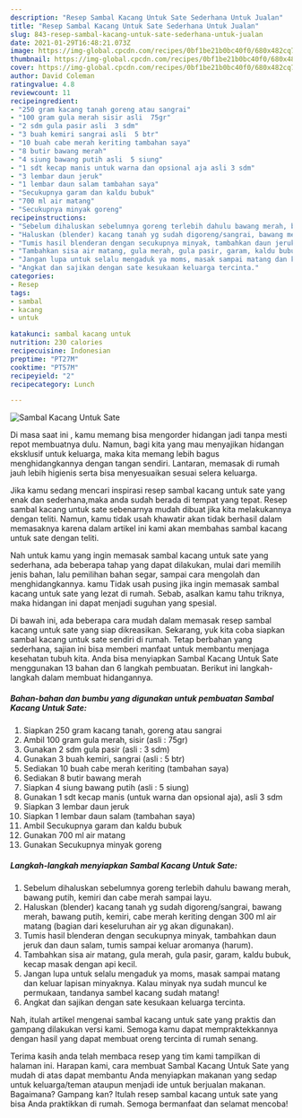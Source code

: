 ```yaml
---
description: "Resep Sambal Kacang Untuk Sate Sederhana Untuk Jualan"
title: "Resep Sambal Kacang Untuk Sate Sederhana Untuk Jualan"
slug: 843-resep-sambal-kacang-untuk-sate-sederhana-untuk-jualan
date: 2021-01-29T16:48:21.073Z
image: https://img-global.cpcdn.com/recipes/0bf1be21b0bc40f0/680x482cq70/sambal-kacang-untuk-sate-foto-resep-utama.jpg
thumbnail: https://img-global.cpcdn.com/recipes/0bf1be21b0bc40f0/680x482cq70/sambal-kacang-untuk-sate-foto-resep-utama.jpg
cover: https://img-global.cpcdn.com/recipes/0bf1be21b0bc40f0/680x482cq70/sambal-kacang-untuk-sate-foto-resep-utama.jpg
author: David Coleman
ratingvalue: 4.8
reviewcount: 11
recipeingredient:
- "250 gram kacang tanah goreng atau sangrai"
- "100 gram gula merah sisir asli  75gr"
- "2 sdm gula pasir asli  3 sdm"
- "3 buah kemiri sangrai asli  5 btr"
- "10 buah cabe merah keriting tambahan saya"
- "8 butir bawang merah"
- "4 siung bawang putih asli  5 siung"
- "1 sdt kecap manis untuk warna dan opsional aja asli 3 sdm"
- "3 lembar daun jeruk"
- "1 lembar daun salam tambahan saya"
- "Secukupnya garam dan kaldu bubuk"
- "700 ml air matang"
- "Secukupnya minyak goreng"
recipeinstructions:
- "Sebelum dihaluskan sebelumnya goreng terlebih dahulu bawang merah, bawang putih, kemiri dan cabe merah sampai layu."
- "Haluskan (blender) kacang tanah yg sudah digoreng/sangrai, bawang merah, bawang putih, kemiri, cabe merah keriting dengan 300 ml air matang (bagian dari keseluruhan air yg akan digunakan)."
- "Tumis hasil blenderan dengan secukupnya minyak, tambahkan daun jeruk dan daun salam, tumis sampai keluar aromanya (harum)."
- "Tambahkan sisa air matang, gula merah, gula pasir, garam, kaldu bubuk, kecap masak dengan api kecil."
- "Jangan lupa untuk selalu mengaduk ya moms, masak sampai matang dan keluar lapisan minyaknya. Kalau minyak nya sudah muncul ke permukaan, tandanya sambel kacang sudah matang!"
- "Angkat dan sajikan dengan sate kesukaan keluarga tercinta."
categories:
- Resep
tags:
- sambal
- kacang
- untuk

katakunci: sambal kacang untuk 
nutrition: 230 calories
recipecuisine: Indonesian
preptime: "PT27M"
cooktime: "PT57M"
recipeyield: "2"
recipecategory: Lunch

---
```



![Sambal Kacang Untuk Sate](https://img-global.cpcdn.com/recipes/0bf1be21b0bc40f0/680x482cq70/sambal-kacang-untuk-sate-foto-resep-utama.jpg)

Di masa  saat ini , kamu memang bisa mengorder hidangan jadi tanpa mesti repot membuatnya dulu. Namun, bagi kita yang mau menyajikan hidangan eksklusif untuk keluarga, maka kita memang lebih bagus menghidangkannya dengan tangan sendiri. Lantaran, memasak di rumah jauh lebih higienis serta bisa menyesuaikan sesuai selera keluarga.

Jika kamu sedang mencari inspirasi resep sambal kacang untuk sate yang enak dan sederhana,maka anda sudah berada di tempat yang tepat. Resep sambal kacang untuk sate  sebenarnya mudah dibuat jika kita melakukannya dengan teliti. Namun, kamu tidak usah khawatir akan tidak berhasil dalam memasaknya 
karena dalam artikel ini kami akan membahas sambal kacang untuk sate dengan teliti.  



Nah untuk kamu yang ingin memasak sambal kacang untuk sate yang sederhana, ada beberapa tahap yang dapat dilakukan, mulai dari memilih jenis bahan, lalu pemilihan bahan segar, sampai cara mengolah dan menghidangkannya. kamu Tidak usah pusing jika ingin memasak sambal kacang untuk sate yang lezat di rumah. Sebab, asalkan kamu  tahu triknya, maka hidangan ini dapat menjadi suguhan yang spesial.

Di bawah ini, ada beberapa cara mudah dalam memasak resep sambal kacang untuk sate yang siap dikreasikan. Sekarang, yuk kita coba siapkan sambal kacang untuk sate sendiri di rumah. Tetap berbahan yang sederhana, sajian ini bisa memberi manfaat untuk membantu menjaga kesehatan tubuh kita. Anda bisa menyiapkan Sambal Kacang Untuk Sate menggunakan 13 bahan dan 6 langkah pembuatan. Berikut ini langkah-langkah dalam membuat hidangannya.

<!--inarticleads1-->

##### Bahan-bahan dan bumbu yang digunakan untuk pembuatan Sambal Kacang Untuk Sate:

1. Siapkan 250 gram kacang tanah, goreng atau sangrai
1. Ambil 100 gram gula merah, sisir (asli : 75gr)
1. Gunakan 2 sdm gula pasir (asli : 3 sdm)
1. Gunakan 3 buah kemiri, sangrai (asli : 5 btr)
1. Sediakan 10 buah cabe merah keriting (tambahan saya)
1. Sediakan 8 butir bawang merah
1. Siapkan 4 siung bawang putih (asli : 5 siung)
1. Gunakan 1 sdt kecap manis (untuk warna dan opsional aja), asli 3 sdm
1. Siapkan 3 lembar daun jeruk
1. Siapkan 1 lembar daun salam (tambahan saya)
1. Ambil Secukupnya garam dan kaldu bubuk
1. Gunakan 700 ml air matang
1. Gunakan Secukupnya minyak goreng




<!--inarticleads2-->

##### Langkah-langkah menyiapkan Sambal Kacang Untuk Sate:

1. Sebelum dihaluskan sebelumnya goreng terlebih dahulu bawang merah, bawang putih, kemiri dan cabe merah sampai layu.
1. Haluskan (blender) kacang tanah yg sudah digoreng/sangrai, bawang merah, bawang putih, kemiri, cabe merah keriting dengan 300 ml air matang (bagian dari keseluruhan air yg akan digunakan).
1. Tumis hasil blenderan dengan secukupnya minyak, tambahkan daun jeruk dan daun salam, tumis sampai keluar aromanya (harum).
1. Tambahkan sisa air matang, gula merah, gula pasir, garam, kaldu bubuk, kecap masak dengan api kecil.
1. Jangan lupa untuk selalu mengaduk ya moms, masak sampai matang dan keluar lapisan minyaknya. Kalau minyak nya sudah muncul ke permukaan, tandanya sambel kacang sudah matang!
1. Angkat dan sajikan dengan sate kesukaan keluarga tercinta.




Nah, itulah artikel mengenai  sambal kacang untuk sate  yang praktis dan gampang dilakukan versi kami. Semoga kamu dapat mempraktekkannya dengan hasil yang dapat membuat oreng tercinta di rumah senang. 

Terima kasih anda telah membaca resep yang tim kami tampilkan di halaman ini. Harapan kami, cara membuat  Sambal Kacang Untuk Sate yang mudah di atas dapat membantu Anda menyiapkan makanan yang sedap untuk keluarga/teman ataupun menjadi ide untuk berjualan makanan. Bagaimana? Gampang kan? Itulah resep sambal kacang untuk sate yang bisa Anda praktikkan di rumah. Semoga bermanfaat dan selamat mencoba!

